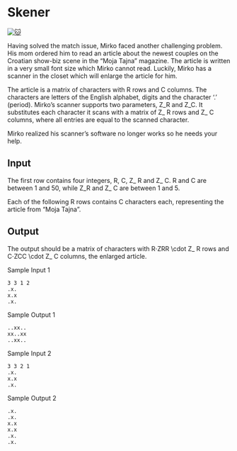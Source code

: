 # Skener

[![:cat:](https://open.kattis.com/favicon)](https://open.kattis.com/problems/skener)

Having solved the match issue, Mirko faced another challenging problem. His mom ordered him to read an article about the newest couples on the Croatian show-biz scene in the “Moja Tajna” magazine. The article is written in a very small font size which Mirko cannot read. Luckily, Mirko has a scanner in the closet which will enlarge the article for him.

The article is a matrix of characters with R rows and C columns. The characters are letters of the English alphabet, digits and the character ‘.’ (period). Mirko’s scanner supports two parameters, Z_R and Z_C. It substitutes each character it scans with a matrix of Z_ R rows and Z_ C columns, where all entries are equal to the scanned character.

Mirko realized his scanner’s software no longer works so he needs your help.

## Input

The first row contains four integers, R, C, Z_ R and Z_ C. R and C are between 1 and 50, while Z_R and Z_ C are between 1 and 5.

Each of the following R rows contains C characters each, representing the article from “Moja Tajna”.

## Output

The output should be a matrix of characters with R⋅ZRR \cdot Z_ R rows and C⋅ZCC \cdot Z_ C columns, the enlarged article.

Sample Input 1
```
3 3 1 2
.x.
x.x
.x.
```

Sample Output 1
```
..xx..
xx..xx
..xx..
```

Sample Input 2
```
3 3 2 1
.x.
x.x
.x.
```

Sample Output 2
```
.x.
.x.
x.x
x.x
.x.
.x.
```
